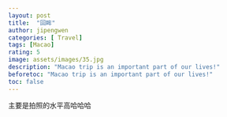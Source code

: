 ```yaml
---
layout: post
title:  "回眸"
author: jipengwen
categories: [ Travel]
tags: [Macao]
rating: 5
image: assets/images/35.jpg
description: "Macao trip is an important part of our lives!"
beforetoc: "Macao trip is an important part of our lives!"
toc: false
---
```

  
主要是拍照的水平高哈哈哈
